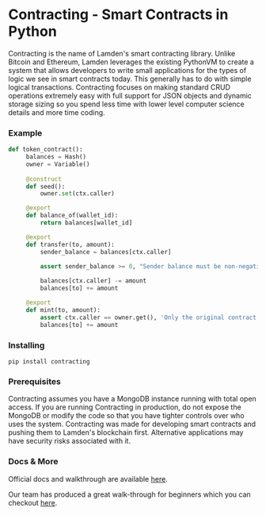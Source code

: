 # Contracting - Smart Contracts in Python

Contracting is the name of Lamden's smart contracting library. Unlike Bitcoin and Ethereum, Lamden leverages the existing PythonVM to create a system that allows developers to write small applications for the  types of logic we see in smart contracts today. This generally has to do with simple logical transactions. Contracting focuses on making standard CRUD operations extremely easy with full support for JSON objects and dynamic storage sizing so you spend less time with lower level computer science details and more time coding.

### Example
```python
def token_contract():
     balances = Hash()
     owner = Variable()
     
     @construct
     def seed():
         owner.set(ctx.caller)

     @export
     def balance_of(wallet_id):
         return balances[wallet_id]

     @export
     def transfer(to, amount):    
         sender_balance = balances[ctx.caller]

         assert sender_balance >= 0, "Sender balance must be non-negative!!!"
         
         balances[ctx.caller] -= amount
         balances[to] += amount

     @export
     def mint(to, amount):
         assert ctx.caller == owner.get(), 'Only the original contract author can mint!'
         balances[to] += amount

```

### Installing

`pip install contracting`


### Prerequisites
Contracting assumes you have a MongoDB instance running with total open access. If you are running Contracting in production, do not expose the MongoDB or modify the code so that you have tighter controls over who uses the system. Contracting was made for developing smart contracts and pushing them to Lamden's blockchain first. Alternative applications may have security risks associated with it.

### Docs & More
Official docs and walkthrough are available [here](http://contracting.lamden.io).

Our team has produced a great walk-through for beginners which you can checkout [here](https://blog.lamden.io/smart-contracting-with-python-2af233620dca?gi=308f31362a75).

